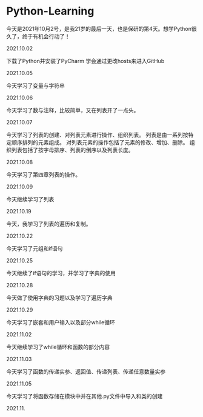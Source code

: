 # Python-Learning
今天是2021年10月2号，是我21岁的最后一天，也是保研的第4天。想学Python很久了，终于有机会行动了！

2021.10.02 

下载了Python并安装了PyCharm
学会通过更改hosts来进入GitHub


2021.10.05 

今天学习了变量与字符串


2021.10.06


今天学习了数与注释，比较简单，又在列表开了一点头。


2021.10.07

今天学习了列表的创建、对列表元素进行操作、组织列表。
列表是由一系列按特定顺序排列的元素组成。
对列表元素的操作包括了元素的修改、增加、删除。
组织列表包括了按字母排序、列表的倒序以及列表长度。


2021.10.08

今天学习了第四章列表的操作。


2021.10.09

今天继续学习了列表


2021.10.19

今天，我学习了列表的遍历和复制。


2021.10.22

今天学习了元组和if语句


2021.10.25

今天继续了if语句的学习，并学习了字典的使用


2021.10.28

今天做了使用字典的习题以及学习了遍历字典


2021.10.29

今天学习了嵌套和用户输入以及部分while循环


2021.11.02

今天继续学习了while循环和函数的部分内容


2021.11.03

今天学习了函数的传递实参、返回值、传递列表、传递任意数量实参


2021.11.05

今天学习了将函数存储在模块中并在其他.py文件中导入和类的创建


2021.11.

